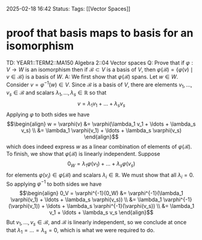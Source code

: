 2025-02-18 16:42
Status: 
Tags: [[Vector Spaces]]
# proof that basis maps to basis for an isomorphism

TD: YEAR1::TERM2::MA150 Algebra 2::04 Vector spaces 
Q: Prove that if $\varphi: V \rightarrow W$ is an isomorphism then if $\mathcal{B} \subset V$ is a basis of $V$, then $\varphi(\mathcal{B}) = \{\varphi(v) \mid v \in \mathcal{B}\}$ is a basis of $W$.
A: We first show that $\varphi(\mathcal{B})$ spans. Let $w \in W$. Consider $v = \varphi^{-1}(w) \in V$. Since $\mathcal{B}$ is a basis of $V$, there are elements $v_1, \ldots, v_s \in \mathcal{B}$ and scalars $\lambda_1, \ldots, \lambda_s \in \mathbb{R}$ so that $$v = \lambda_1 v_1 + \ldots + \lambda_s v_s$$Applying $\varphi$ to both sides we have $$\begin{align} w = \varphi(v) &= \varphi(\lambda_1 v_1 + \ldots + \lambda_s v_s) \\ &= \lambda_1 \varphi(v_1) + \ldots + \lambda_s \varphi(v_s) \end{align}$$which does indeed express $w$ as a linear combination of elements of $\varphi(\mathcal{B})$.
To finish, we show that $\varphi(\mathcal{B})$ is linearly independent.
Suppose $$0_W = \lambda_1 \varphi(v_1) + \ldots + \lambda_s \varphi(v_s)$$for elements $\varphi(v_i) \in \varphi(\mathcal{B})$ and scalars $\lambda_i \in \mathbb{R}$. We must show that all $\lambda_i = 0$. So applying $\varphi^{-1}$ to both sides we have $$\begin{align} 0_V = \varphi^{-1}(0_W) &= \varphi^{-1}(\lambda_1 \varphi(v_1) + \ldots + \lambda_s \varphi(v_s)) \\ &= \lambda_1 \varphi^{-1}(\varphi(v_1)) + \ldots + \lambda_s \varphi^{-1}(\varphi(v_s)) \\ &= \lambda_1 v_1 + \ldots + \lambda_s v_s \end{align}$$But $v_1, \ldots, v_s \in \mathcal{B}$, and $\mathcal{B}$ is linearly independent, so we conclude at once that $\lambda_1 = \ldots = \lambda_s = 0$, which is what we were required to do.
<!--ID: 1739897535084-->
